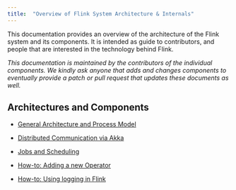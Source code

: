 ```yaml
---
title:  "Overview of Flink System Architecture & Internals"
---
```

<!--
Licensed to the Apache Software Foundation (ASF) under one
or more contributor license agreements.  See the NOTICE file
distributed with this work for additional information
regarding copyright ownership.  The ASF licenses this file
to you under the Apache License, Version 2.0 (the
"License"); you may not use this file except in compliance
with the License.  You may obtain a copy of the License at

  http://www.apache.org/licenses/LICENSE-2.0

Unless required by applicable law or agreed to in writing,
software distributed under the License is distributed on an
"AS IS" BASIS, WITHOUT WARRANTIES OR CONDITIONS OF ANY
KIND, either express or implied.  See the License for the
specific language governing permissions and limitations
under the License.
-->

This documentation provides an overview of the architecture of the Flink system
and its components. It is intended as guide to contributors, and people
that are interested in the technology behind Flink.

*This documentation is maintained by the contributors of the individual components.
We kindly ask anyone that adds and changes components to eventually provide a patch
or pull request that updates these documents as well.*


## Architectures and Components

- [General Architecture and Process Model](internal_general_arch.html)

<!--
- [Life Cycle of a Program](program_life_cycle.html)
-->

- [Distributed Communication via Akka](internal_distributed_akka.html)

- [Jobs and Scheduling](internal_job_scheduling.html)

<!--
- [Distributed Runtime](distributed_runtime.html)

- [Runtime Algorithms and Memory Management](operators_and_memory.html)

- [Program Optimizer](optimizer.html)
-->

- [How-to: Adding a new Operator](internal_add_operator.html)

<!--
- [Types, and Type Extraction](types.html)
-->

- [How-to: Using logging in Flink](internal_logging.html)
